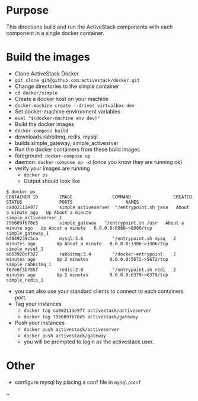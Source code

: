 # Purpose
This directions build and run the ActiveStack components with each component in a single docker container.

# Build the images
* Clone ActiveStack Docker
 * `git clone git@github.com:activestack/docker.git`
* Change directories to the simple container
 * `cd docker/simple`
* Create a docker host on your machine
 * `docker-machine create --driver virtualbox dev`
* Set docker-machine environment variables
 * `eval "$(docker-machine env dev)"`
* Build the docker images
 * `docker-compose build`
 * downloads rabbitmq, redis, mysql
 * builds simple_gateway, simple_activesrver
* Run the docker containers from these build images
 * foreground: `docker-compose up`  
 * daemon: `docker-compose up -d` (once you know they are running ok)
* verify your images are running
  * `docker ps`
  * Output should look like
```
$ docker ps
CONTAINER ID        IMAGE               COMMAND                CREATED              STATUS              PORTS                    NAMES
ca002111e977        simple_activeserver  "/entrypoint.sh java   About a minute ago   Up About a minute                            simple_activeserver_1
79b609fb78e5        simple_gateway   "/entrypoint.sh /usr   About a minute ago   Up About a minute   0.0.0.0:8080->8080/tcp   simple_gateway_1
6f049239c5ca        mysql:5.6           "/entrypoint.sh mysq   2 minutes ago        Up About a minute   0.0.0.0:3306->3306/tcp   simple_mysql_1
a663920cf327        rabbitmq:3.4        "/docker-entrypoint.   2 minutes ago        Up 2 minutes        0.0.0.0:5672->5672/tcp   simple_rabbitmq_1
f67e6f3b785f        redis:2.8           "/entrypoint.sh redi   2 minutes ago        Up 2 minutes        0.0.0.0:6379->6379/tcp   simple_redis_1  
```
 * you can also use your standard clients to connect to each containers port.
* Tag your instances
  * `docker tag ca002111e977 activestack/activeserver`
  * `docker tag 79b609fb78e5 activestack/gateway`
* Push your instances
  * `docker push activestack/activeserver`
  * `docker push activestack/gateway`
  * you will be prompted to login as the activestack user.

# Other 
*  configure mysql by placing a conf file in `mysql/conf`
 
~                                                                                                                                                                                                      

